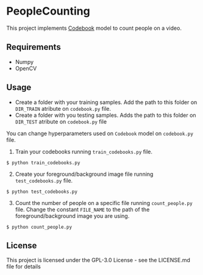 # PeopleCounting

This project implements [Codebook](https://www.sciencedirect.com/science/article/pii/S1077201405000057) model to count people on a video. 

## Requirements

- Numpy
- OpenCV

## Usage

- Create a folder with your training samples. Add the path to this folder on `DIR_TRAIN` atribute on `codebook.py` file.
- Create a folder with you testing samples. Adds the path to this folder on `DIR_TEST` atribute on `codebook.py` file

You can change hyperparameters used on `Codebook` model on `codebook.py` file.

1. Train your codebooks running `train_codebooks.py` file.

`$ python train_codebooks.py`

2. Create your foreground/background image file running `test_codebooks.py` file.

`$ python test_codebooks.py`

3. Count the number of people on a specific file running `count_people.py` file. Change the constant `FILE_NAME` to the path of the foreground/background image you are using.

`$ python count_people.py`

## License

This project is licensed under the GPL-3.0 License - see the LICENSE.md file for details
